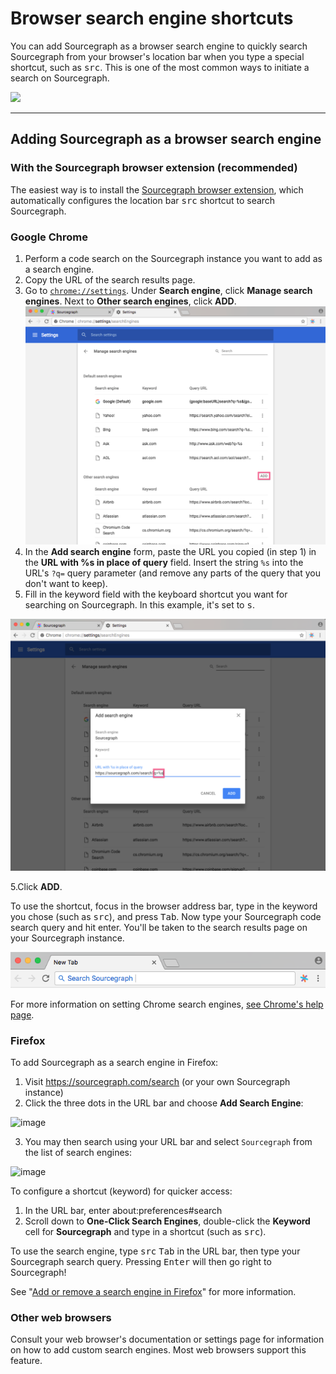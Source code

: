# Browser search engine shortcuts

You can add Sourcegraph as a browser search engine to quickly search Sourcegraph from your browser's location bar when you type a special shortcut, such as <kbd>src</kbd>. This is one of the most common ways to initiate a search on Sourcegraph.

![](https://sourcegraphstatic.com/SearchShortcut2.gif)

---

## Adding Sourcegraph as a browser search engine

### With the Sourcegraph browser extension (recommended)

The easiest way is to install the [Sourcegraph browser extension](../quickstart.md), which automatically configures the location bar <kbd>src</kbd> shortcut to search Sourcegraph.

### Google Chrome

1. Perform a code search on the Sourcegraph instance you want to add as a search engine.
1. Copy the URL of the search results page.
1. Go to [`chrome://settings`](chrome://settings.md). Under **Search engine**, click **Manage search engines**. Next to **Other search engines**, click **ADD**.
![](../../img/AddButton.png)
1. In the **Add search engine** form, paste the URL you copied (in step 1) in the **URL with %s in place of query** field. Insert the string `%s` into the URL's `?q=` query parameter (and remove any parts of the query that you don't want to keep).
1. Fill in the keyword field with the keyboard shortcut you want for searching on Sourcegraph. In this example, it's set to <kbd>s</kbd>.

![](../../img/Replace.png)

5.Click **ADD**.

To use the shortcut, focus in the browser address bar, type in the keyword you chose (such as <kbd>src</kbd>), and press <kbd>Tab</kbd>. Now type your Sourcegraph code search query and hit enter. You'll be taken to the search results page on your Sourcegraph instance.

![](../../img/KeyboardShortcut.png)

For more information on setting Chrome search engines, [see Chrome's help page](https://support.google.com/chrome/answer/95426?co=GENIE.Platform%3DDesktop&hl=en).

### Firefox

To add Sourcegraph as a search engine in Firefox:

1. Visit https://sourcegraph.com/search (or your own Sourcegraph instance)
2. Click the three dots in the URL bar and choose **Add Search Engine**:

![image](https://user-images.githubusercontent.com/3173176/84444295-4e2b8180-abf6-11ea-8f96-61312ab40278.png)

3. You may then search using your URL bar and select `Sourcegraph` from the list of search engines:

![image](https://user-images.githubusercontent.com/3173176/84446118-b4fe6a00-abf9-11ea-9627-7ffc16abafca.png)

To configure a shortcut (keyword) for quicker access:

1. In the URL bar, enter about:preferences#search
1. Scroll down to **One-Click Search Engines**, double-click the **Keyword** cell for **Sourcegraph** and type in a shortcut (such as <kbd>src</kbd>).

To use the search engine, type <kbd>src</kbd> <kbd>Tab</kbd> in the URL bar, then type your Sourcegraph search query. Pressing <kbd>Enter</kbd> will then go right to Sourcegraph!

See "[Add or remove a search engine in Firefox](https://support.mozilla.org/en-US/kb/add-or-remove-search-engine-firefox)" for more information.

### Other web browsers

Consult your web browser's documentation or settings page for information on how to add custom search engines. Most web browsers support this feature.

